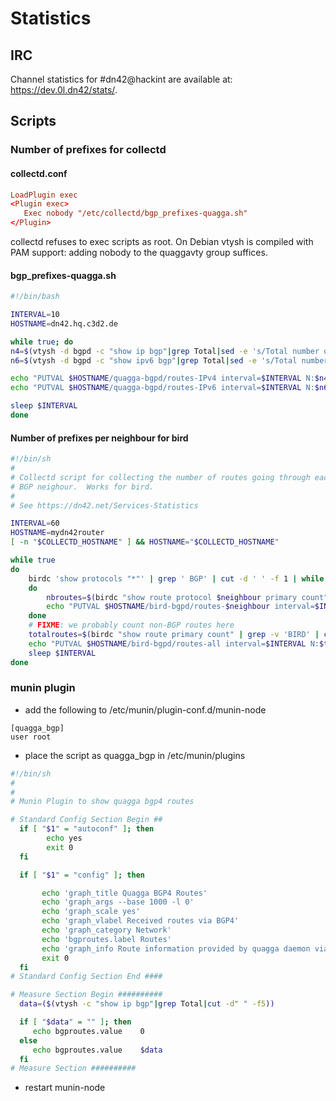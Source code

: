 # Statistics


## IRC

Channel statistics for #dn42@hackint are available at: <https://dev.0l.dn42/stats/>.

## Scripts

### Number of prefixes for collectd

#### collectd.conf

```conf
LoadPlugin exec
<Plugin exec>
   Exec nobody "/etc/collectd/bgp_prefixes-quagga.sh"
</Plugin>
```

collectd refuses to exec scripts as root. On Debian vtysh is compiled with PAM support: adding nobody to the quaggavty group suffices.

#### bgp_prefixes-quagga.sh

```sh
#!/bin/bash

INTERVAL=10
HOSTNAME=dn42.hq.c3d2.de

while true; do
n4=$(vtysh -d bgpd -c "show ip bgp"|grep Total|sed -e 's/Total number of prefixes //')
n6=$(vtysh -d bgpd -c "show ipv6 bgp"|grep Total|sed -e 's/Total number of prefixes //')

echo "PUTVAL $HOSTNAME/quagga-bgpd/routes-IPv4 interval=$INTERVAL N:$n4"
echo "PUTVAL $HOSTNAME/quagga-bgpd/routes-IPv6 interval=$INTERVAL N:$n6"

sleep $INTERVAL
done
```

#### Number of prefixes per neighbour for bird

```sh
#!/bin/sh
#
# Collectd script for collecting the number of routes going through each
# BGP neighour.  Works for bird.
#
# See https://dn42.net/Services-Statistics

INTERVAL=60
HOSTNAME=mydn42router
[ -n "$COLLECTD_HOSTNAME" ] && HOSTNAME="$COLLECTD_HOSTNAME"

while true
do
    birdc 'show protocols "*"' | grep ' BGP' | cut -d ' ' -f 1 | while read neighbour
    do
        nbroutes=$(birdc "show route protocol $neighbour primary count" | grep -v 'BIRD' | cut -d ' ' -f 1)
        echo "PUTVAL $HOSTNAME/bird-bgpd/routes-$neighbour interval=$INTERVAL N:$nbroutes"
    done
    # FIXME: we probably count non-BGP routes here
    totalroutes=$(birdc "show route primary count" | grep -v 'BIRD' | cut -d ' ' -f 1)
    echo "PUTVAL $HOSTNAME/bird-bgpd/routes-all interval=$INTERVAL N:$totalroutes"
    sleep $INTERVAL
done
```

### munin plugin
* add the following to /etc/munin/plugin-conf.d/munin-node

```
[quagga_bgp]
user root
```

* place the script as quagga_bgp in /etc/munin/plugins

```sh
#!/bin/sh
#
#
# Munin Plugin to show quagga bgp4 routes

# Standard Config Section Begin ##
  if [ "$1" = "autoconf" ]; then
        echo yes
        exit 0
  fi

  if [ "$1" = "config" ]; then

       echo 'graph_title Quagga BGP4 Routes'
       echo 'graph_args --base 1000 -l 0'
       echo 'graph_scale yes'
       echo 'graph_vlabel Received routes via BGP4'
       echo 'graph_category Network'
       echo 'bgproutes.label Routes'
       echo 'graph_info Route information provided by quagga daemon via vtysh'
       exit 0
  fi
# Standard Config Section End ####

# Measure Section Begin ##########
  data=($(vtysh -c "show ip bgp"|grep Total|cut -d" " -f5))

  if [ "$data" = "" ]; then
     echo bgproutes.value    0
  else
     echo bgproutes.value    $data
  fi
# Measure Section ##########
```
* restart munin-node
